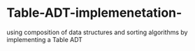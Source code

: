 # Table-ADT-implemenetation-
using composition of data structures and sorting algorithms by implementing a Table ADT
